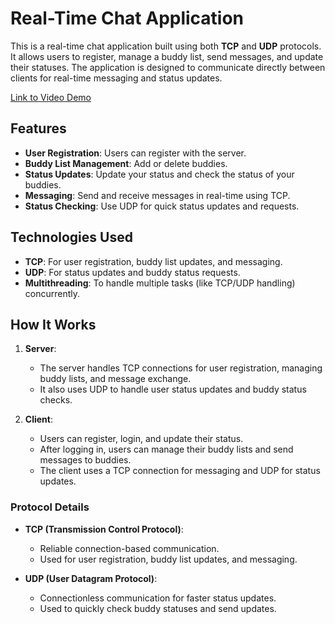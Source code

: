 # Real-Time Chat Application

This is a real-time chat application built using both **TCP** and **UDP** protocols. It allows users to register, manage a buddy list, send messages, and update their statuses. The application is designed to communicate directly between clients for real-time messaging and status updates.

[Link to Video Demo](https://drive.google.com/file/d/1htMtEBektKSCJs5Y-cYGsuKZL9G3HqtD/view?usp=sharing)

## Features
- **User Registration**: Users can register with the server.
- **Buddy List Management**: Add or delete buddies.
- **Status Updates**: Update your status and check the status of your buddies.
- **Messaging**: Send and receive messages in real-time using TCP.
- **Status Checking**: Use UDP for quick status updates and requests.

## Technologies Used
- **TCP**: For user registration, buddy list updates, and messaging.
- **UDP**: For status updates and buddy status requests.
- **Multithreading**: To handle multiple tasks (like TCP/UDP handling) concurrently.

## How It Works
1. **Server**:
   - The server handles TCP connections for user registration, managing buddy lists, and message exchange.
   - It also uses UDP to handle user status updates and buddy status checks.
  
2. **Client**:
   - Users can register, login, and update their status.
   - After logging in, users can manage their buddy lists and send messages to buddies.
   - The client uses a TCP connection for messaging and UDP for status updates.

### Protocol Details
- **TCP (Transmission Control Protocol)**:
  - Reliable connection-based communication.
  - Used for user registration, buddy list updates, and messaging.

- **UDP (User Datagram Protocol)**:
  - Connectionless communication for faster status updates.
  - Used to quickly check buddy statuses and send updates.
